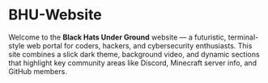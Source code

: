 # BHU-Website
Welcome to the **Black Hats Under Ground** website — a futuristic, terminal-style web portal for coders, hackers, and cybersecurity enthusiasts. This site combines a slick dark theme, background video, and dynamic sections that highlight key community areas like Discord, Minecraft server info, and GitHub members.
